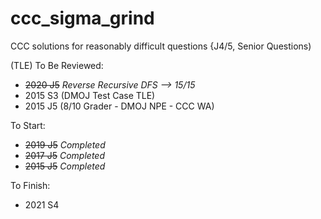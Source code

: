 # ccc_sigma_grind

CCC solutions for reasonably difficult questions {J4/5, Senior Questions)

(TLE) To Be Reviewed:
- ~~2020 J5~~ *Reverse Recursive DFS --> 15/15*
- 2015 S3 (DMOJ Test Case TLE)
- 2015 J5 (8/10 Grader - DMOJ NPE - CCC WA)

To Start:
- ~~2019 J5~~ *Completed*
- ~~2017 J5~~ *Completed*
- ~~2015 J5~~ *Completed*

To Finish:
- 2021 S4
